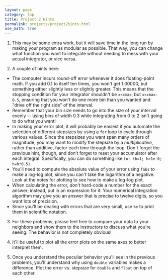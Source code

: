 ```yaml
---
layout: page
category: top
title: Project 2 Hints
permalink: projects/project2hints.html
use_math: true
---
```


1. This may be some extra work, but it will save time in the long run by making your program as modular as possible. That way, you can change what function you want 
to integrate without needing to mess with your actual integrator, or vice versa.

2. A couple of hints here:
  * The computer incurs round-off error whenever it does floating-point math. If you add 0.1 to itself ten times, you won't get 1.00000, but something either slightly less
    or slightly greater. This means that the stopping condition for your integrator shouldn't be ```x<xmax```, but ```x<xmax-0.5```, ensuring that you won't do one more
    bin than you wanted and "drive off the right side" of the interval.
  * Remember that your bin size needs to go into the size of your interval evenly -- using bins of width 0.3 while integrating from 0 to 2 isn't going to do what you want!
  * In making your error plot, it will probably be easiest if you automate the selection of different stepsizes by using a ```for``` loop 
    to cycle through various values. Since the stepsizes you want span many orders of magnitude, you may want to modify the stepsize by a *multiplicative*, rather than
    additive, factor each time through the loop. Don't forget the previous hint, though, and don’t forget to reset your accumulator after each integral. Specifically,
    you can do something like ```for (h=1; h>1e-6; h=h*0.5)```.
  * You'll need to compute the absolute value of your error using ```fabs``` to make a log-log plot, since you can't take the logarithm of a negative. Look at the
    notes for plotting to see how to make a log-log plot.
  * When calculating the error, *don't* hard-code a number for the exact answer; instead, put in an expression for it. Your numerical integration algorithm may give you an answer
    that is precise to twelve digits, so you want lots of precision.
  * Since you'll be dealing with errors that are very small, use ```%e``` to print them in scientific notation.

3. For these problems, please feel free to compare your data to your neighbors and show them to the instructors to discuss what you're seeing. The behavior is not 
    completely obvious! 

4. It'll be useful to plot all the error plots on the same axes to better interpret them.  

5. Once you understand the peculiar behavior you'll see in the previous problems, you'll understand why using ```double``` variables makes a difference. Plot 
   the error vs. stepsize for ```double``` and ```float``` on top of each other. 

